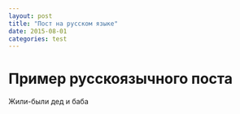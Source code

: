 ```yaml
---
layout: post
title: "Пост на русском языке"
date: 2015-08-01 
categories: test
---
```


# Пример русскоязычного поста

Жили-были дед и баба
